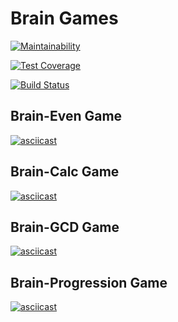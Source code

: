 # Brain Games

[![Maintainability](https://api.codeclimate.com/v1/badges/858a6f1ee8df0ba0e22e/maintainability)](https://codeclimate.com/github/wrodzko/frontend-project-lvl1/maintainability)

[![Test Coverage](https://api.codeclimate.com/v1/badges/858a6f1ee8df0ba0e22e/test_coverage)](https://codeclimate.com/github/wrodzko/frontend-project-lvl1/test_coverage)

[![Build Status](https://travis-ci.org/wrodzko/frontend-project-lvl1.svg?branch=master)](https://travis-ci.org/wrodzko/frontend-project-lvl1)

## Brain-Even Game

[![asciicast](https://asciinema.org/a/neNCUoNlgS7oo4LS3SPXLb68M.svg)](https://asciinema.org/a/neNCUoNlgS7oo4LS3SPXLb68M)

## Brain-Calc Game

[![asciicast](https://asciinema.org/a/XoTGkejhSAPpxKw9y3vo0Rqql.svg)](https://asciinema.org/a/XoTGkejhSAPpxKw9y3vo0Rqql)

## Brain-GCD Game

[![asciicast](https://asciinema.org/a/ntBMMtIV0jEB36FtOtahQQsBG.svg)](https://asciinema.org/a/ntBMMtIV0jEB36FtOtahQQsBG)

## Brain-Progression Game

[![asciicast](https://asciinema.org/a/CB8glarZvcvuQY8Sll3SmqRs0.svg)](https://asciinema.org/a/CB8glarZvcvuQY8Sll3SmqRs0)